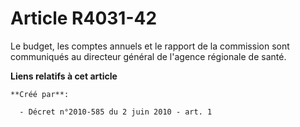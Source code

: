 # Article R4031-42

Le budget, les comptes annuels et le rapport de la commission sont communiqués au directeur général de l'agence régionale de
santé.

**Liens relatifs à cet article**

	**Créé par**:

	  - Décret n°2010-585 du 2 juin 2010 - art. 1
